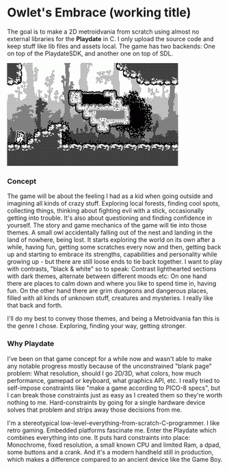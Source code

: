 # Owlet's Embrace (working title)
The goal is to make a 2D metroidvania from scratch using almost no external libraries for the **Playdate** in C. I only upload the source code and keep stuff like lib files and assets local. The game has two backends: One on top of the PlaydateSDK, and another one on top of SDL.

<img src="misc/animation_05.gif" width="400" />

### Concept

The game will be about the feeling I had as a kid when going outside and imagining all kinds of crazy stuff. Exploring local forests, finding cool spots, collecting things, thinking about fighting evil with a stick, occasionally getting into trouble. It's also about questioning and finding confidence in yourself. The story and game mechanics of the game will tie into those themes. A small owl accidentally falling out of the nest and landing in the land of nowhere, being lost. It starts exploring the world on its own after a while, having fun, getting some scratches every now and then, getting back up and starting to embrace its strengths, capabilities and personality while growing up - but there are still loose ends to tie back together. I want to play with contrasts, "black & white" so to speak: Contrast lighthearted sections with dark themes, alternate between different moods etc: On one hand there are places to calm down and where you like to spend time in, having fun. On the other hand there are grim dungeons and dangerous places, filled with all kinds of unknown stuff, creatures and mysteries. I really like that back and forth.

I'll do my best to convey those themes, and being a Metroidvania fan this is the genre I chose. Exploring, finding your way, getting stronger.

### Why Playdate
I've been on that game concept for a while now and wasn't able to make any notable progress mostly because of the unconstrained "blank page" problem: What resolution, should I go 2D/3D, what colors, how much performance, gamepad or keyboard, what graphics API, etc. I really tried to self-impose constraints like "make a game according to PICO-8 specs", but I can break those constraints just as easy as I created them so they're worth nothing to me. Hard-constraints by going for a single hardware device solves that problem and strips away those decisions from me.

I'm a stereotypical low-level-everything-from-scratch-C-programmer. I like retro gaming. Embedded platforms fascinate me. Enter the Playdate which combines everything into one. It puts hard constraints into place: Monochrome, fixed resolution, a small known CPU and limited Ram, a dpad, some buttons and a crank. And it's a modern handheld still in production, which makes a difference compared to an ancient device like the Game Boy.
